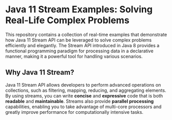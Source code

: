 # Java 11 Stream Examples: Solving Real-Life Complex Problems

This repository contains a collection of real-time examples that demonstrate how Java 11 Stream API can be leveraged to solve complex problems efficiently and elegantly. The Stream API introduced in Java 8 provides a functional programming paradigm for processing data in a declarative manner, making it a powerful tool for handling various scenarios.

## Why Java 11 Stream?

Java 11 Stream API allows developers to perform advanced operations on collections, such as filtering, mapping, reducing, and aggregating elements. By using streams, you can write **concise** and **expressive** code that is both **readable** and **maintainable**. Streams also provide **parallel processing** capabilities, enabling you to take advantage of multi-core processors and greatly improve performance for computationally intensive tasks.
